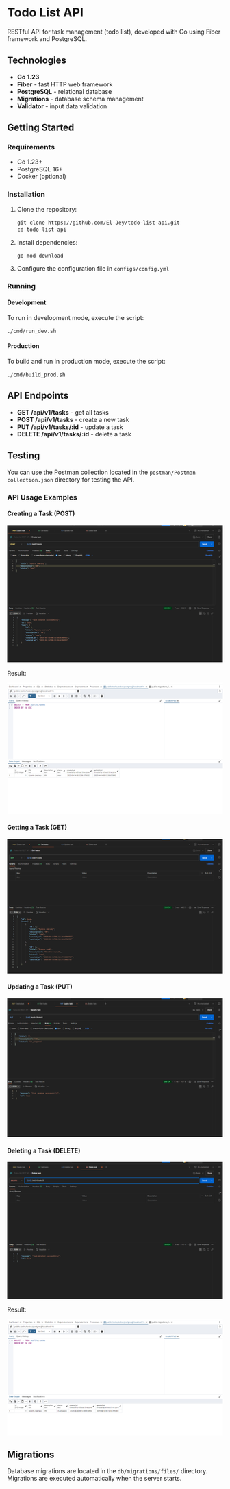 # Todo List API

RESTful API for task management (todo list), developed with Go using Fiber framework and PostgreSQL.

## Technologies

- **Go 1.23**
- **Fiber** - fast HTTP web framework
- **PostgreSQL** - relational database
- **Migrations** - database schema management
- **Validator** - input data validation

## Getting Started

### Requirements

- Go 1.23+
- PostgreSQL 16+
- Docker (optional)

### Installation

1. Clone the repository:
   ```
   git clone https://github.com/El-Jey/todo-list-api.git
   cd todo-list-api
   ```

2. Install dependencies:
   ```
   go mod download
   ```

3. Configure the configuration file in `configs/config.yml`

### Running

#### Development

To run in development mode, execute the script:
```
./cmd/run_dev.sh
```

#### Production

To build and run in production mode, execute the script:
```
./cmd/build_prod.sh
```

## API Endpoints

- **GET /api/v1/tasks** - get all tasks
- **POST /api/v1/tasks** - create a new task
- **PUT /api/v1/tasks/:id** - update a task
- **DELETE /api/v1/tasks/:id** - delete a task

## Testing

You can use the Postman collection located in the `postman/Postman collection.json` directory for testing the API.

### API Usage Examples

#### Creating a Task (POST)

![Creating a Task](examples/images/Create.png)

Result:

![Creation Result](examples/images/Create%20result.png)

#### Getting a Task (GET)

![Getting a Task](examples/images/Read.png)

#### Updating a Task (PUT)

![Updating a Task](examples/images/Update.png)

#### Deleting a Task (DELETE)

![Deleting a Task](examples/images/Delete.png)

Result:

![Deletion Result](examples/images/Delete%20result.png)

## Migrations

Database migrations are located in the `db/migrations/files/` directory. Migrations are executed automatically when the server starts.
